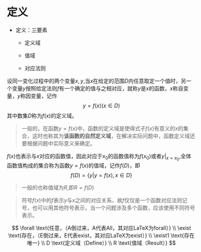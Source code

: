 # 定义

- 定义：三要素

  - 定义域

  - 值域

  - 对应法则



设同一变化过程中的两个变量$x,y$,当$x$在给定的范围$D$内任意取定一个值时，另一个变量$y$按照给定法则$f$有一个确定的值与之相对应，就称$y$是$x$的函数，$x$称自变量，$y$称因变量，记作
$$
y=f(x) (x \in D)
$$
其中数集$D$称为$f(x)$的定义域。

> 一般的，在函数$y=f(x)$中，函数的定义域是使得式子$f(x)$有意义的$x$的集合，这时也称其为**该函数的自然定义域**，在解决实际问题中，函数定义域还要根据问题中实际意义来确定。

$f(x)$也表示与$x$对应的函数值，因此对应于$x_0$的函数值称为$f(x_0)$或者$y|_{x=x_0}$,全体函数值构成的集合称为函数$y=f(x)$的值域，记作$f(D)$，即
$$
f(D)=\{y|y=f(x),x \in D\}
$$

> 一般的也称值域为$R$,即$R=f(D)$

> 符号$f(x)$中的$f$表示$y$与$x$之间的对应关系，故$f$仅仅是一个函数对应法则记号，也可以用其他符号表示，当一个问题涉及多个函数，应该使用不同符号表示。


$$
\forall \text{任意，（A倒过来，A代表All，其对应LaTeX为forall）} \\
\exist \text{存在，（E倒过来，E代表exist，其对应LaTeX为exist）} \\
\exist1 \text{存在唯一} \\
D \text{定义域（Define）}  \\
R \text{值域（Result）}
$$
